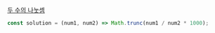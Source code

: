 [두 수의 나눗셈](https://school.programmers.co.kr/learn/courses/30/lessons/120806)

```js
const solution = (num1, num2) => Math.trunc(num1 / num2 * 1000);
```
